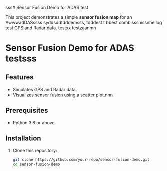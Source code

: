 sss# Sensor Fusion Demo for ADAS test

This project demonstrates a simple **sensor fusion map** for an AwwwadDASssss syddsddtdddemsss, tdddest t bbest combisssnissnhellog test GPS and Radar data. testxx testzaanmn
# Sensor Fusion Demo for ADAS testsss

## Features
- Simulates GPS and Radar data.
- Visualizes sensor fusion using a scatter plot.nnn

## Prerequisites
- Python 3.8 or above

## Installation
1. Clone this repository:
   ```bash
   git clone https://github.com/your-repo/sensor-fusion-demo.git
   cd sensor-fusion-demo

